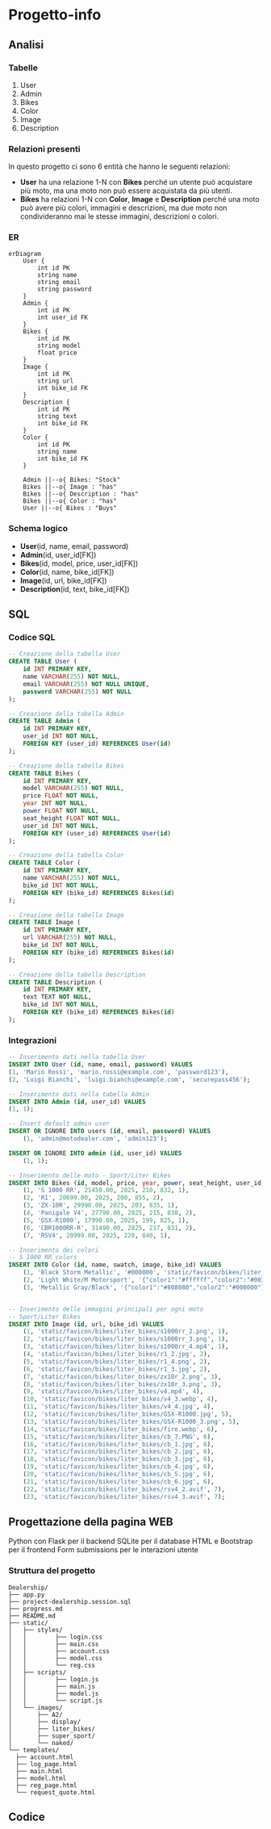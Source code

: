# Progetto-info

## Analisi

### Tabelle

1. User  
2. Admin  
3. Bikes  
4. Color  
5. Image  
6. Description  

### Relazioni presenti

In questo progetto ci sono 6 entità che hanno le seguenti relazioni:  
- **User** ha una relazione 1-N con **Bikes** perché un utente può acquistare più moto, ma una moto non può essere acquistata da più utenti.  
- **Bikes** ha relazioni 1-N con **Color**, **Image** e **Description** perché una moto può avere più colori, immagini e descrizioni, ma due moto non condivideranno mai le stesse immagini, descrizioni o colori.  

### ER

```mermaid
erDiagram
    User {
        int id PK
        string name
        string email
        string password
    }
    Admin {
        int id PK
        int user_id FK
    }
    Bikes {
        int id PK
        string model
        float price
    }
    Image {
        int id PK
        string url
        int bike_id FK
    }
    Description {
        int id PK
        string text
        int bike_id FK
    }
    Color {
        int id PK
        string name
        int bike_id FK
    }

    Admin ||--o{ Bikes: "Stock"
    Bikes ||--o{ Image : "has"
    Bikes ||--o{ Description : "has"
    Bikes ||--o{ Color : "has"
    User ||--o{ Bikes : "Buys"
```

### Schema logico

- **User**(id, name, email, password)  
- **Admin**(id, user_id[FK])  
- **Bikes**(id, model, price, user_id[FK])  
- **Color**(id, name, bike_id[FK])  
- **Image**(id, url, bike_id[FK])  
- **Description**(id, text, bike_id[FK])  

## SQL

### Codice SQL

```sql
-- Creazione della tabella User
CREATE TABLE User (
    id INT PRIMARY KEY,
    name VARCHAR(255) NOT NULL,
    email VARCHAR(255) NOT NULL UNIQUE,
    password VARCHAR(255) NOT NULL
);

-- Creazione della tabella Admin
CREATE TABLE Admin (
    id INT PRIMARY KEY,
    user_id INT NOT NULL,
    FOREIGN KEY (user_id) REFERENCES User(id)
);

-- Creazione della tabella Bikes
CREATE TABLE Bikes (
    id INT PRIMARY KEY,
    model VARCHAR(255) NOT NULL,
    price FLOAT NOT NULL,
    year INT NOT NULL,
    power FLOAT NOT NULL,
    seat_height FLOAT NOT NULL,
    user_id INT NOT NULL,
    FOREIGN KEY (user_id) REFERENCES User(id)
);

-- Creazione della tabella Color
CREATE TABLE Color (
    id INT PRIMARY KEY,
    name VARCHAR(255) NOT NULL,
    bike_id INT NOT NULL,
    FOREIGN KEY (bike_id) REFERENCES Bikes(id)
);

-- Creazione della tabella Image
CREATE TABLE Image (
    id INT PRIMARY KEY,
    url VARCHAR(255) NOT NULL,
    bike_id INT NOT NULL,
    FOREIGN KEY (bike_id) REFERENCES Bikes(id)
);

-- Creazione della tabella Description
CREATE TABLE Description (
    id INT PRIMARY KEY,
    text TEXT NOT NULL,
    bike_id INT NOT NULL,
    FOREIGN KEY (bike_id) REFERENCES Bikes(id)
);
```

### Integrazioni

```sql
-- Inserimento dati nella tabella User
INSERT INTO User (id, name, email, password) VALUES
(1, 'Mario Rossi', 'mario.rossi@example.com', 'password123'),
(2, 'Luigi Bianchi', 'luigi.bianchi@example.com', 'securepass456');

-- Inserimento dati nella tabella Admin
INSERT INTO Admin (id, user_id) VALUES
(1, 1);

-- Insert default admin user
INSERT OR IGNORE INTO users (id, email, password) VALUES
    (1, 'admin@motodealer.com', 'admin123');

INSERT OR IGNORE INTO admin (id, user_id) VALUES
    (1, 1);

-- Inserimento delle moto - Sport/Liter Bikes
INSERT INTO Bikes (id, model, price, year, power, seat_height, user_id) VALUES
    (1, 'S 1000 RR', 21450.00, 2025, 210, 832, 1),
    (2, 'R1', 20699.00, 2025, 200, 855, 2),
    (3, 'ZX-10R', 29990.00, 2025, 203, 835, 1),
    (4, 'Panigale V4', 27790.00, 2025, 215, 830, 2),
    (5, 'GSX-R1000', 17990.00, 2025, 199, 825, 1),
    (6, 'CBR1000RR-R', 31490.00, 2025, 217, 831, 2),
    (7, 'RSV4', 20999.00, 2025, 220, 840, 1),

-- Inserimento dei colori
-- S 1000 RR colors
INSERT INTO Color (id, name, swatch, image, bike_id) VALUES
    (1, 'Black Storm Metallic', '#000000', 'static/favicon/bikes/liter_bikes/s1k_color_2.webp', 1),
    (2, 'Light White/M Motorsport', '{"color1":"#ffffff","color2":"#003578"}', 'static/favicon/bikes/liter_bikes/s1k_color.webp', 1),
    (3, 'Metallic Gray/Black', '{"color1":"#808080","color2":"#000000"}', 'static/favicon/bikes/liter_bikes/s1k_color_3.webp', 1);


-- Inserimento delle immagini principali per ogni moto
-- Sport/Liter Bikes
INSERT INTO Image (id, url, bike_id) VALUES
    (1, 'static/favicon/bikes/liter_bikes/s1000rr_2.png', 1),
    (2, 'static/favicon/bikes/liter_bikes/s1000rr_3.png', 1),
    (3, 'static/favicon/bikes/liter_bikes/s1000rr_4.mp4', 1),
    (4, 'static/favicon/bikes/liter_bikes/r1_2.jpg', 2),
    (5, 'static/favicon/bikes/liter_bikes/r1_4.png', 2),
    (6, 'static/favicon/bikes/liter_bikes/r1_3.jpg', 2),
    (7, 'static/favicon/bikes/liter_bikes/zx10r_2.png', 3),
    (8, 'static/favicon/bikes/liter_bikes/zx10r_3.png', 3),
    (9, 'static/favicon/bikes/liter_bikes/v4.mp4', 4),
    (10, 'static/favicon/bikes/liter_bikes/v4_3.webp', 4),
    (11, 'static/favicon/bikes/liter_bikes/v4_4.jpg', 4),
    (12, 'static/favicon/bikes/liter_bikes/GSX-R1000.jpg', 5),
    (13, 'static/favicon/bikes/liter_bikes/GSX-R1000_3.png', 5),
    (14, 'static/favicon/bikes/liter_bikes/fire.webp', 6),
    (15, 'static/favicon/bikes/liter_bikes/cb_7.PNG', 6),
    (16, 'static/favicon/bikes/liter_bikes/cb_1.jpg', 6),
    (17, 'static/favicon/bikes/liter_bikes/cb_2.jpg', 6),
    (18, 'static/favicon/bikes/liter_bikes/cb_3.jpg', 6),
    (19, 'static/favicon/bikes/liter_bikes/cb_4.jpg', 6),
    (20, 'static/favicon/bikes/liter_bikes/cb_5.jpg', 6),
    (21, 'static/favicon/bikes/liter_bikes/cb_6.jpg', 6),
    (22, 'static/favicon/bikes/liter_bikes/rsv4_2.avif', 7),
    (23, 'static/favicon/bikes/liter_bikes/rsv4_3.avif', 7);

```

## Progettazione della pagina WEB

Python con Flask per il backend
SQLite per il database
HTML e Bootstrap per il frontend
Form submissions per le interazioni utente

### Struttura del progetto

```
Dealership/
├── app.py             
├── project-dealership.session.sql        
├── progress.md 
├── README.md         
├── static/           
│   ├── styles/
│   │        ├── login.css
│   │        ├── main.css
│   │        ├── account.css
│   │        ├── model.css
│   │        └── reg.css
│   ├── scripts/
│   │        ├── login.js
│   │        ├── main.js
│   │        ├── model.js
│   │        └── script.js
│   └── images/
│       ├── A2/
│       ├── display/
│       ├── liter_bikes/
│       ├── super_sport/
│       └── naked/
└── templates/       
  ├── account.html
  ├── log_page.html
  ├── main.html
  ├── model.html
  ├── reg_page.html
  └── request_quote.html
```

## Codice